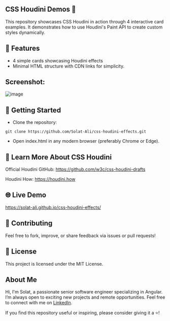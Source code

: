 ## CSS Houdini Demos 🎨
This repository showcases CSS Houdini in action through 4 interactive card examples. It demonstrates how to use Houdini's Paint API to create custom styles dynamically.

## 🌟 Features

- 4 simple cards showcasing Houdini effects
- Minimal HTML structure with CDN links for simplicity.

## Screenshot: 
![image](https://github.com/user-attachments/assets/4f923fd4-cdbb-49bd-a85a-1d3284c51557)

## 🚀 Getting Started
- Clone the repository:

```
git clone https://github.com/Solat-Ali/css-houdini-effects.git
```
- Open index.html in any modern browser (preferably Chrome or Edge).
  
## 📖 Learn More About CSS Houdini

Official Houdini GitHub: https://github.com/w3c/css-houdini-drafts

Houdini How: https://houdini.how

## 🌐 Live Demo
https://solat-ali.github.io/css-houdini-effects/

## 🤝 Contributing
Feel free to fork, improve, or share feedback via issues or pull requests!

## 📜 License
This project is licensed under the MIT License.

## About Me

Hi, I'm Solat, a passionate senior software engineer specializing in Angular. I’m always open to exciting new projects and remote opportunities. Feel free to connect with me on [LinkedIn](https://www.linkedin.com/in/solat-ali).

If you find this repository useful or inspiring, please consider giving it a ⭐!

